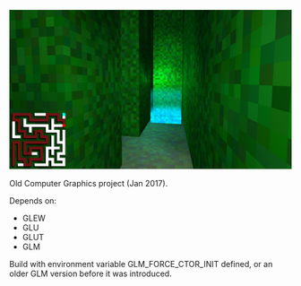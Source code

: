 ![Preview](./preview.png)

Old Computer Graphics project (Jan 2017).

Depends on:
- GLEW
- GLU
- GLUT
- GLM

Build with environment variable GLM_FORCE_CTOR_INIT defined, or an older
GLM version before it was introduced.
